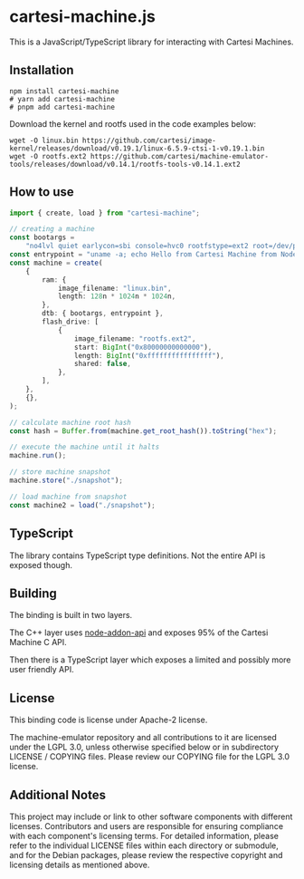 # cartesi-machine.js

This is a JavaScript/TypeScript library for interacting with Cartesi Machines.

## Installation

```shell
npm install cartesi-machine
# yarn add cartesi-machine
# pnpm add cartesi-machine
```

Download the kernel and rootfs used in the code examples below:

```shell
wget -O linux.bin https://github.com/cartesi/image-kernel/releases/download/v0.19.1/linux-6.5.9-ctsi-1-v0.19.1.bin
wget -O rootfs.ext2 https://github.com/cartesi/machine-emulator-tools/releases/download/v0.14.1/rootfs-tools-v0.14.1.ext2
```

## How to use

```typescript
import { create, load } from "cartesi-machine";

// creating a machine
const bootargs =
    "no4lvl quiet earlycon=sbi console=hvc0 rootfstype=ext2 root=/dev/pmem0 rw init=/usr/sbin/cartesi-init";
const entrypoint = "uname -a; echo Hello from Cartesi Machine from Node.js";
const machine = create(
    {
        ram: {
            image_filename: "linux.bin",
            length: 128n * 1024n * 1024n,
        },
        dtb: { bootargs, entrypoint },
        flash_drive: [
            {
                image_filename: "rootfs.ext2",
                start: BigInt("0x80000000000000"),
                length: BigInt("0xffffffffffffffff"),
                shared: false,
            },
        ],
    },
    {},
);

// calculate machine root hash
const hash = Buffer.from(machine.get_root_hash()).toString("hex");

// execute the machine until it halts
machine.run();

// store machine snapshot
machine.store("./snapshot");

// load machine from snapshot
const machine2 = load("./snapshot");
```

## TypeScript

The library contains TypeScript type definitions.
Not the entire API is exposed though.

## Building

The binding is built in two layers.

The C++ layer uses [node-addon-api](https://github.com/nodejs/node-addon-api) and exposes 95% of the Cartesi Machine C API.

Then there is a TypeScript layer which exposes a limited and possibly more user friendly API.

## License

This binding code is license under Apache-2 license.

The machine-emulator repository and all contributions to it are licensed under the LGPL 3.0, unless otherwise specified below or in subdirectory LICENSE / COPYING files. Please review our COPYING file for the LGPL 3.0 license.

## Additional Notes

This project may include or link to other software components with different licenses. Contributors and users are responsible for ensuring compliance with each component's licensing terms. For detailed information, please refer to the individual LICENSE files within each directory or submodule, and for the Debian packages, please review the respective copyright and licensing details as mentioned above.
